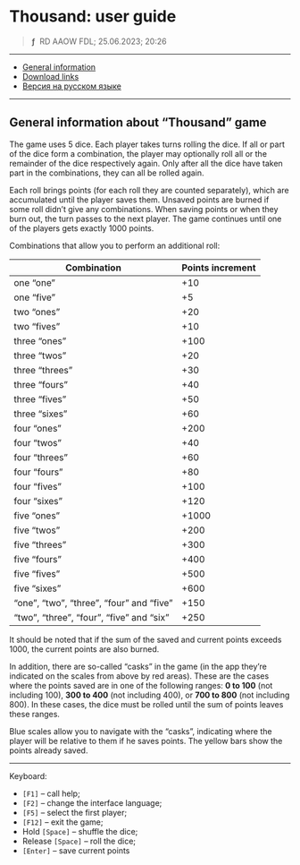 # Thousand: user guide
> **ƒ** &nbsp;RD AAOW FDL; 25.06.2023; 20:26

---

- [General information](#general-information-about-thousand-game)
- [Download links](https://adslbarxatov.github.io/DPArray#thousand)
- [Версия на русском языке](https://adslbarxatov.github.io/Thousand/ru)

---

## General information about “Thousand” game

The game uses 5 dice. Each player takes turns rolling the dice. If all or part of the dice form a combination,
the player may optionally roll all or the remainder of the dice respectively again. Only after all the dice
have taken part in the combinations, they can all be rolled again.

Each roll brings points (for each roll they are counted separately), which are accumulated until the player
saves them. Unsaved points are burned if some roll didn’t give any combinations. When saving points or when they
burn out, the turn passes to the next player. The game continues until one of the players gets exactly 1000 points.

Combinations that allow you to perform an additional roll:

| Combination | Points increment |
| - | - |
| one “one” | +10 |
| one “five” | +5 |
| two “ones” | +20 |
| two “fives” | +10 |
| three “ones” | +100 |
| three “twos” | +20 |
| three “threes” | +30 |
| three “fours” | +40 |
| three “fives” | +50 |
| three “sixes” | +60 |
| four “ones” | +200 |
| four “twos” | +40 |
| four “threes” | +60 |
| four “fours” | +80 |
| four “fives” | +100 |
| four “sixes” | +120 |
| five “ones” | +1000 |
| five “twos” | +200 |
| five “threes” | +300 |
| five “fours” | +400 |
| five “fives” | +500 |
| five “sixes” | +600 |
| “one”, “two”, “three”, “four” and “five” | +150 |
| “two”, “three”, “four”, “five” and “six” | +250 |

It should be noted that if the sum of the saved and current points exceeds 1000, the current points are also burned.

In addition, there are so-called “casks” in the game (in the app they’re indicated on the scales from above by red
areas). These are the cases where the points saved are in one of the following ranges: **0 to 100** (not including 100),
**300 to 400** (not including 400), or **700 to 800** (not including 800). In these cases, the dice must be rolled until
the sum of points leaves these ranges.

Blue scales allow you to navigate with the “casks”, indicating where the player will be relative to them if he saves
points. The yellow bars show the points already saved.

---

Keyboard:

- `[F1]` – call help;
- `[F2]` – change the interface language;
- `[F5]` – select the first player;
- `[F12]` – exit the game;
- Hold `[Space]` – shuffle the dice;
- Release `[Space]` – roll the dice;
- `[Enter]` – save current points
